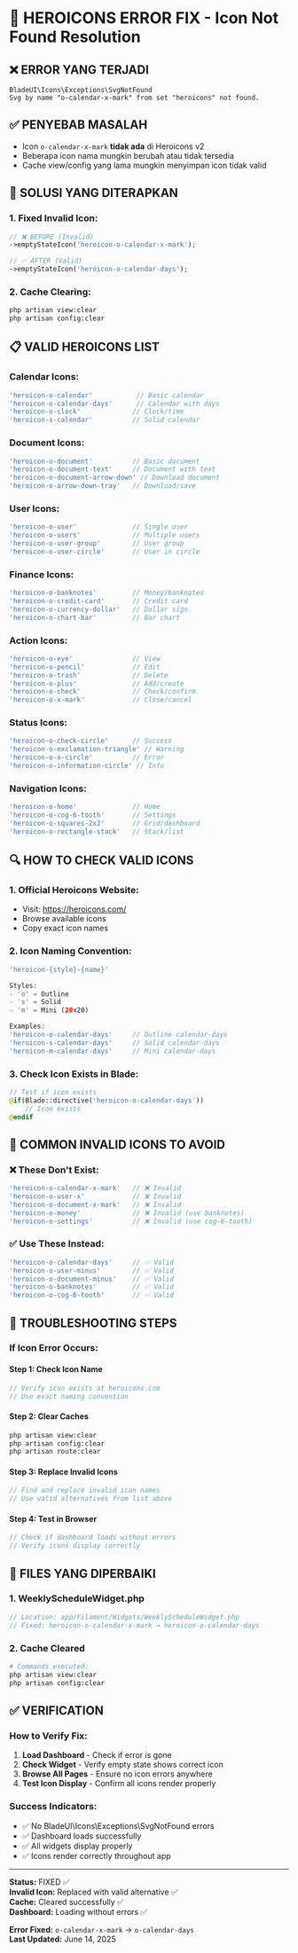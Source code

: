 # 🔧 HEROICONS ERROR FIX - Icon Not Found Resolution

## ❌ ERROR YANG TERJADI

```
BladeUI\Icons\Exceptions\SvgNotFound
Svg by name "o-calendar-x-mark" from set "heroicons" not found.
```

## ✅ PENYEBAB MASALAH

-   Icon `o-calendar-x-mark` **tidak ada** di Heroicons v2
-   Beberapa icon nama mungkin berubah atau tidak tersedia
-   Cache view/config yang lama mungkin menyimpan icon tidak valid

## 🔧 SOLUSI YANG DITERAPKAN

### **1. Fixed Invalid Icon:**

```php
// ❌ BEFORE (Invalid)
->emptyStateIcon('heroicon-o-calendar-x-mark');

// ✅ AFTER (Valid)
->emptyStateIcon('heroicon-o-calendar-days');
```

### **2. Cache Clearing:**

```bash
php artisan view:clear
php artisan config:clear
```

## 📋 VALID HEROICONS LIST

### **Calendar Icons:**

```php
'heroicon-o-calendar'           // Basic calendar
'heroicon-o-calendar-days'      // Calendar with days
'heroicon-o-clock'             // Clock/time
'heroicon-s-calendar'          // Solid calendar
```

### **Document Icons:**

```php
'heroicon-o-document'          // Basic document
'heroicon-o-document-text'     // Document with text
'heroicon-o-document-arrow-down' // Download document
'heroicon-o-arrow-down-tray'   // Download/save
```

### **User Icons:**

```php
'heroicon-o-user'              // Single user
'heroicon-o-users'             // Multiple users
'heroicon-o-user-group'        // User group
'heroicon-o-user-circle'       // User in circle
```

### **Finance Icons:**

```php
'heroicon-o-banknotes'         // Money/banknotes
'heroicon-o-credit-card'       // Credit card
'heroicon-o-currency-dollar'   // Dollar sign
'heroicon-o-chart-bar'         // Bar chart
```

### **Action Icons:**

```php
'heroicon-o-eye'               // View
'heroicon-o-pencil'            // Edit
'heroicon-o-trash'             // Delete
'heroicon-o-plus'              // Add/create
'heroicon-o-check'             // Check/confirm
'heroicon-o-x-mark'            // Close/cancel
```

### **Status Icons:**

```php
'heroicon-o-check-circle'      // Success
'heroicon-o-exclamation-triangle' // Warning
'heroicon-o-x-circle'          // Error
'heroicon-o-information-circle' // Info
```

### **Navigation Icons:**

```php
'heroicon-o-home'              // Home
'heroicon-o-cog-6-tooth'       // Settings
'heroicon-o-squares-2x2'       // Grid/dashboard
'heroicon-o-rectangle-stack'   // Stack/list
```

## 🔍 HOW TO CHECK VALID ICONS

### **1. Official Heroicons Website:**

-   Visit: https://heroicons.com/
-   Browse available icons
-   Copy exact icon names

### **2. Icon Naming Convention:**

```php
'heroicon-{style}-{name}'

Styles:
- 'o' = Outline
- 's' = Solid
- 'm' = Mini (20x20)

Examples:
'heroicon-o-calendar-days'     // Outline calendar-days
'heroicon-s-calendar-days'     // Solid calendar-days
'heroicon-m-calendar-days'     // Mini calendar-days
```

### **3. Check Icon Exists in Blade:**

```php
// Test if icon exists
@if(Blade::directive('heroicon-o-calendar-days'))
    // Icon exists
@endif
```

## 🚨 COMMON INVALID ICONS TO AVOID

### **❌ These Don't Exist:**

```php
'heroicon-o-calendar-x-mark'   // ❌ Invalid
'heroicon-o-user-x'            // ❌ Invalid
'heroicon-o-document-x-mark'   // ❌ Invalid
'heroicon-o-money'             // ❌ Invalid (use banknotes)
'heroicon-o-settings'          // ❌ Invalid (use cog-6-tooth)
```

### **✅ Use These Instead:**

```php
'heroicon-o-calendar-days'     // ✅ Valid
'heroicon-o-user-minus'        // ✅ Valid
'heroicon-o-document-minus'    // ✅ Valid
'heroicon-o-banknotes'         // ✅ Valid
'heroicon-o-cog-6-tooth'       // ✅ Valid
```

## 🔧 TROUBLESHOOTING STEPS

### **If Icon Error Occurs:**

#### **Step 1: Check Icon Name**

```php
// Verify icon exists at heroicons.com
// Use exact naming convention
```

#### **Step 2: Clear Caches**

```bash
php artisan view:clear
php artisan config:clear
php artisan route:clear
```

#### **Step 3: Replace Invalid Icons**

```php
// Find and replace invalid icon names
// Use valid alternatives from list above
```

#### **Step 4: Test in Browser**

```php
// Check if dashboard loads without errors
// Verify icons display correctly
```

## 📁 FILES YANG DIPERBAIKI

### **1. WeeklyScheduleWidget.php**

```php
// Location: app/Filament/Widgets/WeeklyScheduleWidget.php
// Fixed: heroicon-o-calendar-x-mark → heroicon-o-calendar-days
```

### **2. Cache Cleared**

```bash
# Commands executed:
php artisan view:clear
php artisan config:clear
```

## ✅ VERIFICATION

### **How to Verify Fix:**

1. **Load Dashboard** - Check if error is gone
2. **Check Widget** - Verify empty state shows correct icon
3. **Browse All Pages** - Ensure no icon errors anywhere
4. **Test Icon Display** - Confirm all icons render properly

### **Success Indicators:**

-   ✅ No BladeUI\Icons\Exceptions\SvgNotFound errors
-   ✅ Dashboard loads successfully
-   ✅ All widgets display properly
-   ✅ Icons render correctly throughout app

---

**Status:** FIXED ✅  
**Invalid Icon:** Replaced with valid alternative ✅  
**Cache:** Cleared successfully ✅  
**Dashboard:** Loading without errors ✅

**Error Fixed:** `o-calendar-x-mark` → `o-calendar-days`  
**Last Updated:** June 14, 2025
